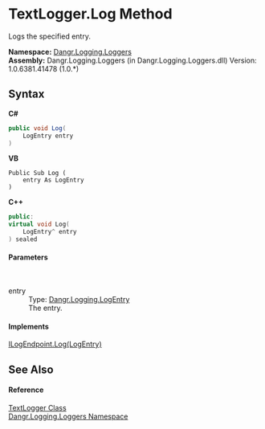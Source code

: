 # TextLogger.Log Method 
 

Logs the specified entry.

**Namespace:**&nbsp;<a href="N_Dangr_Logging_Loggers">Dangr.Logging.Loggers</a><br />**Assembly:**&nbsp;Dangr.Logging.Loggers (in Dangr.Logging.Loggers.dll) Version: 1.0.6381.41478 (1.0.*)

## Syntax

**C#**<br />
``` C#
public void Log(
	LogEntry entry
)
```

**VB**<br />
``` VB
Public Sub Log ( 
	entry As LogEntry
)
```

**C++**<br />
``` C++
public:
virtual void Log(
	LogEntry^ entry
) sealed
```


#### Parameters
&nbsp;<dl><dt>entry</dt><dd>Type: <a href="T_Dangr_Logging_LogEntry">Dangr.Logging.LogEntry</a><br />The entry.</dd></dl>

#### Implements
<a href="M_Dangr_Logging_ILogEndpoint_Log">ILogEndpoint.Log(LogEntry)</a><br />

## See Also


#### Reference
<a href="T_Dangr_Logging_Loggers_TextLogger">TextLogger Class</a><br /><a href="N_Dangr_Logging_Loggers">Dangr.Logging.Loggers Namespace</a><br />